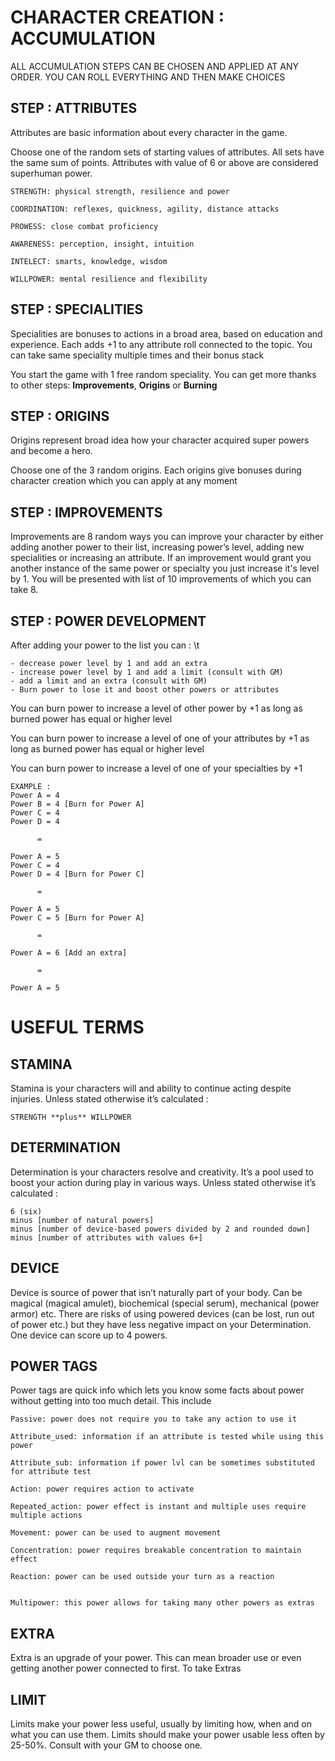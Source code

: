 # CHARACTER CREATION :  ACCUMULATION

ALL ACCUMULATION STEPS CAN BE CHOSEN AND APPLIED AT ANY ORDER. YOU CAN ROLL EVERYTHING AND THEN MAKE CHOICES


## STEP : ATTRIBUTES

Attributes are basic information about every character in the game.

Choose one of the random sets of starting values of attributes. All sets have the same sum of points. Attributes with value of 6 or above are considered superhuman power.

    STRENGTH: physical strength, resilience and power

    COORDINATION: reflexes, quickness, agility, distance attacks

    PROWESS: close combat proficiency

    AWARENESS: perception, insight, intuition

    INTELECT: smarts, knowledge, wisdom

    WILLPOWER: mental resilience and flexibility


## STEP : SPECIALITIES

Specialities are bonuses to actions in a broad area, based on education and experience. Each adds +1 to any attribute roll connected to the topic. You can take same speciality multiple times and their bonus stack

You start the game with 1 free random speciality. You can get more thanks to other steps:  **Improvements**, **Origins** or **Burning**


## STEP : ORIGINS

Origins represent broad idea how your character acquired super powers and become a hero.

Choose one of the 3 random origins. Each origins give bonuses during character creation which you can apply at any moment


## STEP : IMPROVEMENTS

Improvements are 8 random ways you can improve your character by either adding another power to their list, increasing power’s level, adding new specialities or increasing an attribute. If an improvement would grant you another instance of the same power or specialty you just increase it's level by 1. You will be presented with list of 10 improvements of which you can take 8. 


## STEP : POWER DEVELOPMENT

After adding your power to the list you can : \t

    - decrease power level by 1 and add an extra
    - increase power level by 1 and add a limit (consult with GM)
    - add a limit and an extra (consult with GM)
    - Burn power to lose it and boost other powers or attributes

You can burn power to increase a level of other power by +1 as long as burned power has equal or higher level

You can burn power to increase a level of one of your attributes by +1 as long as burned power has equal or higher level

You can burn power to increase a level of one of your specialties by +1 
    
    EXAMPLE : 
    Power A = 4                          
    Power B = 4 [Burn for Power A]
    Power C = 4
    Power D = 4  

          =

    Power A = 5
    Power C = 4
    Power D = 4 [Burn for Power C]

          =

    Power A = 5 
    Power C = 5 [Burn for Power A]

          =

    Power A = 6 [Add an extra]

          =

    Power A = 5 


# USEFUL TERMS

## STAMINA
Stamina is your characters will and ability to continue acting despite injuries. Unless stated otherwise it’s calculated :

    STRENGTH **plus** WILLPOWER

## DETERMINATION

Determination is your characters resolve and creativity. It’s a pool used to boost your action during play in various ways. Unless stated otherwise it’s calculated :

    6 (six)
    minus [number of natural powers] 
    minus [number of device-based powers divided by 2 and rounded down] 
    minus [number of attributes with values 6+]

## DEVICE
Device is source of power that isn’t naturally part of your body. Can be magical (magical amulet), biochemical (special serum), mechanical (power armor) etc. There are risks of using powered devices (can be lost, run out of power etc.) but they have less negative impact on your Determination. One device can score up to 4 powers.

## POWER TAGS
Power tags are quick info which lets you know some facts about power without getting into too much detail. This include


    Passive: power does not require you to take any action to use it

    Attribute_used: information if an attribute is tested while using this power

    Attribute_sub: information if power lvl can be sometimes substituted for attribute test

    Action: power requires action to activate

    Repeated_action: power effect is instant and multiple uses require multiple actions

    Movement: power can be used to augment movement

    Concentration: power requires breakable concentration to maintain effect

    Reaction: power can be used outside your turn as a reaction


    Multipower: this power allows for taking many other powers as extras

## EXTRA  
Extra is an upgrade of your power. This can mean broader use or even getting another power connected to first. To take Extras

## LIMIT
Limits make your power less useful, usually by limiting how, when and on what you can use them. Limits should make your power usable less often by 25-50%. Consult with your GM to choose one.

